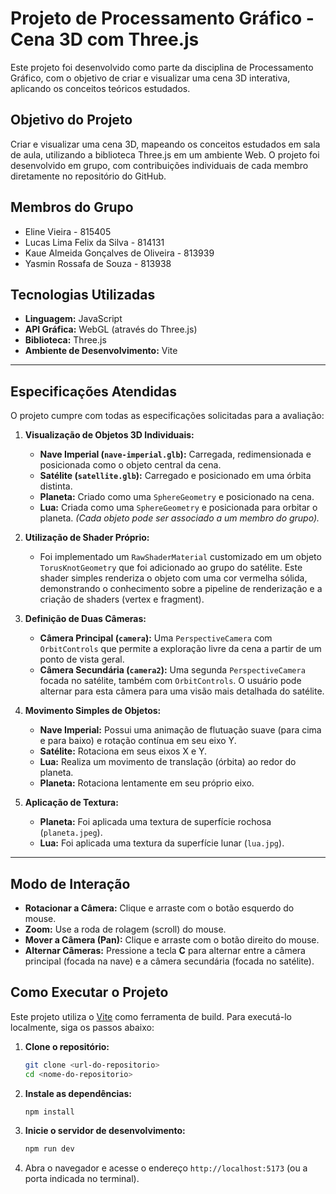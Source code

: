 # Projeto de Processamento Gráfico - Cena 3D com Three.js

Este projeto foi desenvolvido como parte da disciplina de Processamento Gráfico, com o objetivo de criar e visualizar uma cena 3D interativa, aplicando os conceitos teóricos estudados.

## Objetivo do Projeto

Criar e visualizar uma cena 3D, mapeando os conceitos estudados em sala de aula, utilizando a biblioteca Three.js em um ambiente Web. O projeto foi desenvolvido em grupo, com contribuições individuais de cada membro diretamente no repositório do GitHub.

## Membros do Grupo

*   Eline Vieira - 815405
*   Lucas Lima Felix da Silva - 814131
*   Kaue Almeida Gonçalves de Oliveira - 813939
*   Yasmin Rossafa de Souza - 813938

## Tecnologias Utilizadas

-   **Linguagem:** JavaScript
-   **API Gráfica:** WebGL (através do Three.js)
-   **Biblioteca:** Three.js
-   **Ambiente de Desenvolvimento:** Vite

---

## Especificações Atendidas

O projeto cumpre com todas as especificações solicitadas para a avaliação:

1.  **Visualização de Objetos 3D Individuais:**
    *   **Nave Imperial (`nave-imperial.glb`):** Carregada, redimensionada e posicionada como o objeto central da cena.
    *   **Satélite (`satellite.glb`):** Carregado e posicionado em uma órbita distinta.
    *   **Planeta:** Criado como uma `SphereGeometry` e posicionado na cena.
    *   **Lua:** Criada como uma `SphereGeometry` e posicionada para orbitar o planeta.
    *(Cada objeto pode ser associado a um membro do grupo).*

2.  **Utilização de Shader Próprio:**
    *   Foi implementado um `RawShaderMaterial` customizado em um objeto `TorusKnotGeometry` que foi adicionado ao grupo do satélite. Este shader simples renderiza o objeto com uma cor vermelha sólida, demonstrando o conhecimento sobre a pipeline de renderização e a criação de shaders (vertex e fragment).

3.  **Definição de Duas Câmeras:**
    *   **Câmera Principal (`camera`):** Uma `PerspectiveCamera` com `OrbitControls` que permite a exploração livre da cena a partir de um ponto de vista geral.
    *   **Câmera Secundária (`camera2`):** Uma segunda `PerspectiveCamera` focada no satélite, também com `OrbitControls`. O usuário pode alternar para esta câmera para uma visão mais detalhada do satélite.

4.  **Movimento Simples de Objetos:**
    *   **Nave Imperial:** Possui uma animação de flutuação suave (para cima e para baixo) e rotação contínua em seu eixo Y.
    *   **Satélite:** Rotaciona em seus eixos X e Y.
    *   **Lua:** Realiza um movimento de translação (órbita) ao redor do planeta.
    *   **Planeta:** Rotaciona lentamente em seu próprio eixo.

5.  **Aplicação de Textura:**
    *   **Planeta:** Foi aplicada uma textura de superfície rochosa (`planeta.jpeg`).
    *   **Lua:** Foi aplicada uma textura da superfície lunar (`lua.jpg`).

---

## Modo de Interação

-   **Rotacionar a Câmera:** Clique e arraste com o botão esquerdo do mouse.
-   **Zoom:** Use a roda de rolagem (scroll) do mouse.
-   **Mover a Câmera (Pan):** Clique e arraste com o botão direito do mouse.
-   **Alternar Câmeras:** Pressione a tecla **C** para alternar entre a câmera principal (focada na nave) e a câmera secundária (focada no satélite).

## Como Executar o Projeto

Este projeto utiliza o [Vite](https://vitejs.dev/) como ferramenta de build. Para executá-lo localmente, siga os passos abaixo:

1.  **Clone o repositório:**
    ```bash
    git clone <url-do-repositorio>
    cd <nome-do-repositorio>
    ```

2.  **Instale as dependências:**
    ```bash
    npm install
    ```

3.  **Inicie o servidor de desenvolvimento:**
    ```bash
    npm run dev
    ```

4.  Abra o navegador e acesse o endereço `http://localhost:5173` (ou a porta indicada no terminal).
